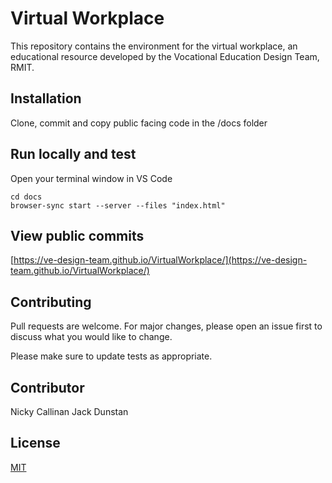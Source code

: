 # Virtual Workplace

This repository contains the environment for the virtual workplace, an educational resource developed by the Vocational Education Design Team, RMIT.

## Installation

Clone, commit and copy public facing code in the /docs folder

## Run locally and test

Open your terminal window in VS Code
```
cd docs
browser-sync start --server --files "index.html"
```

## View public commits

[https://ve-design-team.github.io/VirtualWorkplace/](https://ve-design-team.github.io/VirtualWorkplace/)

## Contributing
Pull requests are welcome. For major changes, please open an issue first to discuss what you would like to change.

Please make sure to update tests as appropriate.

## Contributor
Nicky Callinan
Jack Dunstan

## License
[MIT](https://choosealicense.com/licenses/mit/)